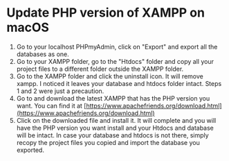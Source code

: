 # Update PHP version of XAMPP on macOS

1. Go to your localhost PHPmyAdmin, click on "Export" and export all the databases as one.
2. Go to your XAMPP folder, go to the "Htdocs" folder and copy all your project files to a different folder outside the XAMPP folder.
3. Go to the XAMPP folder and click the uninstall icon. It will remove xampp. I noticed it leaves your database and htdocs folder intact. Steps 1 and 2 were just a precaution.
4. Go to and download the latest XAMPP that has the PHP version you want. You can find it at [https://www.apachefriends.org/download.html](https://www.apachefriends.org/download.html)
5. Click on the downloaded file and install it. It will complete and you will have the PHP version you want install and your Htdocs and database will be intact. In case your database and htdocs is not there, simply recopy the project files you copied and import the database you exported.
